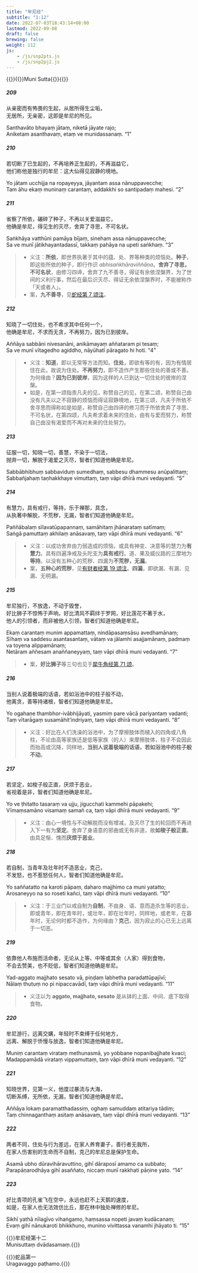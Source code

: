 ```yaml
---
title: "牟尼经"
subtitle: "1:12"
date: 2022-07-03T18:43:14+08:00
lastmod: 2022-09-08
draft: false
brewing: false
weight: 112
js:
    - /js/snp2pts.js
    - /js/snp2pj2.js
---
```



{{<subtitle>}}{{<suttalink src="snp1.12">}}Muni Sutta{{</suttalink>}}{{</subtitle>}}

##### 209

从亲密而有怖畏的生起，从居所得生尘垢，  
无居所，无亲密，这即是牟尼的所见。

Santhavāto bhayaṃ jātaṃ, niketā jāyate rajo;  
Aniketam asanthavaṃ, etaṃ ve munidassanaṃ. <q>1</q>

##### 210

若切断了已生起的，不再培养正生起的，不再滋益它，  
他们称他是独行的牟尼：这大仙得见寂静的境地。

Yo jātam ucchijja na ropayeyya, jāyantam assa nānuppavecche;  
Tam āhu ekaṃ muninaṃ carantaṃ, addakkhi so santipadaṃ mahesi. <q>2</q>

##### 211

省察了所依，碾碎了种子，不再以关爱滋益它，  
他确是牟尼，得见生的灭尽，舍弃了寻思，不可名状。

Saṅkhāya vatthūni pamāya bījaṃ, sineham assa nānuppavecche;  
Sa ve munī jātikhayantadassī, takkaṃ pahāya na upeti saṅkhaṃ. <q>3</q>

> - 义注：**所依**，即世界执著于其中的蕴、处、界等种类的烦恼处。**种子**，即这些所依的种子，即行作识 *abhisaṅkhāraviññāṇa*。**舍弃了寻思，不可名状**，由修习四谛，舍弃了九不善寻，得证有余依涅槃界，为了世间的义利行事，然后在最后识灭尽、得证无余依涅槃界时，不能被称作「天或者人」。
> - 案，**九不善寻**，见[蛇经第 7 颂注](../101/#7)。

##### 212

知晓了一切住处，也不希求其中任何一个，  
他确是牟尼，不求而无贪，不再努力，因为已到彼岸。

Aññāya sabbāni nivesanāni, anikāmayaṃ aññataram pi tesaṃ;  
Sa ve munī vītagedho agiddho, nāyūhatī pāragato hi hoti. <q>4</q>

> - 义注：**知道**，即以无常等方法而知。**住处**，即欲有等的有，因为有情居住在此，故说为住处。**不再努力**，即不造作产生那些住处的善或不善。为何缘由？**因为已到彼岸**，因为这样的人已到达一切住处的彼岸的涅槃。
> - 如是，在第一颂指责凡夫的见，称赞自己的见，在第二颂，称赞自己由没有凡夫以之不寂静的烦恼而得证寂静境地，在第三颂，凡夫于所依不舍寻思而得称如是如是，称赞自己由四谛的修习而于所依舍弃了寻思、不可名状，在第四颂，凡夫希求着未来的住处，由有与爱而努力，称赞自己由没有渴爱而不再对未来的住处努力。

##### 213

征服一切，知晓一切，善慧，不染于一切法，  
抛弃一切，解脱于渴爱之灭尽，智者们知道他确是牟尼。

Sabbābhibhuṃ sabbaviduṃ sumedhaṃ, sabbesu dhammesu anūpalittaṃ;  
Sabbañjahaṃ taṇhakkhaye vimuttaṃ, taṃ vāpi dhīrā muni vedayanti. <q>5</q>

##### 214

有慧力，具有戒行，等持，乐于禅那，具念，  
从执著中解脱，不荒秽，无漏，智者们知道他确是牟尼。

Paññābalaṃ sīlavatūpapannaṃ, samāhitaṃ jhānarataṃ satīmaṃ;  
Saṅgā pamuttaṃ akhilaṃ anāsavaṃ, taṃ vāpi dhīrā muni vedayanti. <q>6</q>

> - 义注：以成功舍弃由力弱造成的烦恼，或具有神变、决意等的慧力为**有慧力**。具有四遍净戒及头陀支为**具有戒行**。道、果及威仪路的三摩地为**等持**。以没有五种心的荒秽、四漏为**不荒秽，无漏**。
> - 案，**五种心的荒秽**，见[有财者经第 19 颂注](../102/#19)。**四漏**，即欲漏、有漏、见漏、无明漏。

##### 215

牟尼独行，不放逸，不动于毁誉，  
好比狮子不惊怖于声响，好比清风不羁绊于罗网，好比莲花不著于水，  
他人的引领者，而非被他人引领，智者们知道他确是牟尼。

Ekaṃ carantaṃ munim appamattaṃ, nindāpasaṃsāsu avedhamānaṃ;  
Sīhaṃ va saddesu asantasantaṃ, vātaṃ va jālamhi asajjamānaṃ, padmaṃ va toyena alippamānaṃ;  
Netāram aññesam anaññaneyyaṃ, taṃ vāpi dhīrā muni vedayanti. <q>7</q>

> - 案，**好比狮子**等三句也见于[犀牛角经第 71 颂](../103/#71)。

##### 216

当别人说着极端的话语，若如浴池中的柱子般不动，  
他离贪，善等持诸根，智者们知道他确是牟尼。

Yo ogahaṇe thambhor-ivābhijāyati, yasmiṃ pare vācā pariyantaṃ vadanti;  
Taṃ vītarāgaṃ susamāhit’indriyaṃ, taṃ vāpi dhīrā muni vedayanti. <q>8</q>

> - 义注：好比在人们洗澡的浴池中，为了摩擦肢体而植入的四角或八角柱，不论由高等家族还是低等家族（的人）来摩擦肢体，柱子不会因此而抬高或沉降，同样地，**当别人说着极端的话语，若如浴池中的柱子般不动**。

##### 217

若坚定，如梭子般正直，厌烦于恶业，  
省视着是非，智者们知道他确是牟尼。

Yo ve ṭhitatto tasaraṃ va ujju, jigucchati kammehi pāpakehi;  
Vīmaṃsamāno visamaṃ samañ ca, taṃ vāpi dhīrā muni vedayanti. <q>9</q>

> - 义注：由心一境性与不动解脱而没有增减，及灭尽了生的轮回而不再进入下一有为**坚定**。舍弃了身语意的邪曲或无有非道，故**如梭子般正直**。由具足惭、愧而**厌烦于恶业**。

##### 218

若自制，当青年及壮年时不造恶业，克己，  
不发怒，也不惹怒任何人，智者们知道他确是牟尼。

Yo saññatatto na karoti pāpaṃ, daharo majjhimo ca muni yatatto;  
Arosaneyyo na so roseti kañci, taṃ vāpi dhīrā muni vedayanti. <q>10</q>

> - 义注：于三业门以戒自制为**自制**，不由身、语、意而造杀生等的恶业，即或青年，即在青年时，或壮年，即在壮年时，同样地，或老年，在暮年时，无论何时都不造作，为何缘由？**克己**，因为寂止的心已无上远离于一切恶。

##### 219

依靠他人布施而活命者，无论从上等、中等或其余（人家）得到食物，  
不会去赞美，也不贬低，智者们知道他确是牟尼。

Yad-aggato majjhato sesato vā, piṇḍaṃ labhetha paradattūpajīvī;  
Nālaṃ thutuṃ no pi nipaccavādī, taṃ vāpi dhīrā muni vedayanti. <q>11</q>

> - 义注以为 **aggato, majjhato, sesato** 是从钵的上面、中间、底下取得食物。

##### 220

牟尼游行，远离交媾，年轻时不束缚于任何地方，  
远离、解脱于㤭慢与放逸，智者们知道他确是牟尼。

Muniṃ carantaṃ virataṃ methunasmā, yo yobbane nopanibajjhate kvaci;  
Madappamādā virataṃ vippamuttaṃ, taṃ vāpi dhīrā muni vedayanti. <q>12</q>

##### 221

知晓世界，见第一义，他度过暴流与大海，  
切断系缚，无所依，无漏，智者们知道他确是牟尼。

Aññāya lokaṃ paramatthadassiṃ, oghaṃ samuddaṃ atitariya tādiṃ;  
Taṃ chinnaganthaṃ asitaṃ anāsavaṃ, taṃ vāpi dhīrā muni vedayanti. <q>13</q>

##### 222

两者不同，住处与行为差远，在家人养育妻子，善行者无我所，  
在家人伤害别的生命而不自制，克己的牟尼总是保护生命。

Asamā ubho dūravihāravuttino, gihī dāraposī amamo ca subbato;  
Parapāṇarodhāya gihī asaññato, niccaṃ munī rakkhati pāṇine yato. <q>14</q>

##### 223

好比青项的孔雀飞在空中，永远也赶不上天鹅的速度，  
如是，在家人也无法效仿比丘，那在林中独处禅修的牟尼。

Sikhī yathā nīlagīvo vihaṅgamo, haṃsassa nopeti javaṃ kudācanaṃ;  
Evaṃ gihī nānukaroti bhikkhuno, munino vivittassa vanamhi jhāyato ti. <q>15</q>


{{<eof>}}牟尼经第十二<br>Munisuttaṃ dvādasamaṃ.{{</eof>}}

{{<eof>}}蛇品第一<br>Uragavaggo paṭhamo.{{</eof>}}